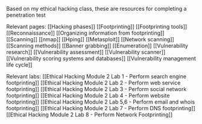 Based on my ethical hacking class, these are resources for completing a penetration test

Relevant pages:
[[Hacking phases]]
[[Footprinting]]
[[Footprinting tools]]
[[Reconnaissance]]
[[Organizing information from footprinting]]
[[Scanning]]
	[[nmap]]
	[[Hping]]
	[[Metasploit]]
	[[Network scanning]]
	[[Scanning methods]]
	[[Banner grabbing]]
[[Enumeration]]
[[Vulnerability research]]
	[[Vulnerability assessment]]
	[[Vulnerability scanner]]
	[[Vulnerability scoring systems and databases]]
	[[Vulnerability management life cycle]]

Relevant labs:
[[Ethical Hacking Module 2 Lab 1 - Perform search engine footprinting]]
[[Ethical Hacking Module 2 Lab 2 - Perform web service footprinting]]
[[Ethical Hacking Module 2 Lab 3 - Perform social network footprinting]]
[[Ethical Hacking Module 2 Lab 4 - Perform website footprinting]]
[[Ethical Hacking Module 2 Lab 5,6 - Perform email and whois footprinting]]
[[Ethical Hacking Module 2 Lab 7 - Perform DNS footprinting]]
[[Ethical Hacking Module 2 Lab 8 - Perform Network Footprinting]]